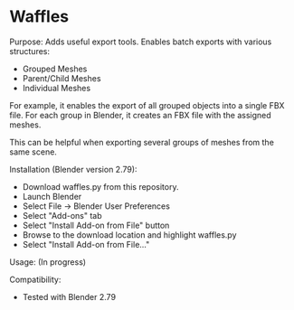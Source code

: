 # Waffles
Purpose:
Adds useful export tools. Enables batch exports with various structures:
  - Grouped Meshes
  - Parent/Child Meshes
  - Individual Meshes
  
For example, it enables the export of all grouped objects into a single FBX file. For each group in Blender, it creates an FBX file with the assigned meshes.

This can be helpful when exporting several groups of meshes from the same scene.

Installation (Blender version 2.79):
- Download waffles.py from this repository.
- Launch Blender
- Select File -> Blender User Preferences
- Select "Add-ons" tab
- Select "Install Add-on from File" button
- Browse to the download location and highlight waffles.py
- Select "Install Add-on from File..."

Usage:
(In progress)

Compatibility:
- Tested with Blender 2.79
